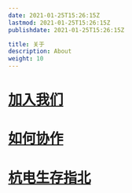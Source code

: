 ```yaml
---
date: 2021-01-25T15:26:15Z
lastmod: 2021-01-25T15:26:15Z
publishdate: 2021-01-25T15:26:15Z

title: 关于
description: About
weight: 10
---
```




# [加入我们](https://hdu.homeboyc.cn/%E5%85%B3%E4%BA%8E/%E5%8A%A0%E5%85%A5%E6%88%91%E4%BB%AC/)

# [如何协作](https://hdu.homeboyc.cn/%E5%85%B3%E4%BA%8E/%E5%A6%82%E4%BD%95%E5%8D%8F%E4%BD%9C/)

# [杭电生存指北](https://hdu.homeboyc.cn/%E5%85%B3%E4%BA%8E/%E6%9D%AD%E7%94%B5%E7%94%9F%E5%AD%98%E6%8C%87%E5%8C%97/)

